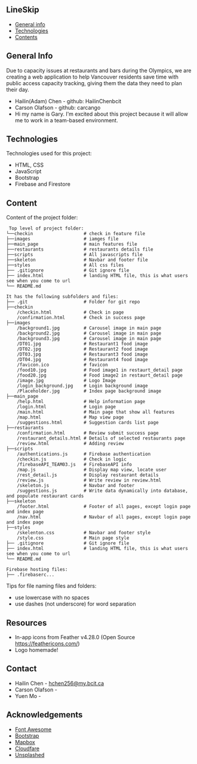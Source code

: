 ## LineSkip

* [General info](#general-info)
* [Technologies](#technologies)
* [Contents](#content)

## General Info
Due to capacity issues at restaurants and bars during the Olympics, we are creating a web application to help Vancouver residents save time with public access capacity tracking, giving them the data they need to plan their day.

* Hailin(Adam) Chen - github: HailinChenbcit
* Carson Olafson - github: carcango
* Hi my name is Gary. I'm excited about this project because it will allow me to work in a team-based environment.
	
## Technologies
Technologies used for this project:
* HTML, CSS
* JavaScript
* Bootstrap 
* Firebase and Firestore 
	
## Content
Content of the project folder:

```
 Top level of project folder: 
└──checkin                   # check in feature file
├──images                    # iamges file
├──main_page                 # main features file
├──restaurants               # restaurants details file
├──scripts                   # All javascripts file
├──skeleton                  # Navbar and footer file
├──styles                    # All css files
├── .gitignore               # Git ignore file
├── index.html               # landing HTML file, this is what users see when you come to url
└── README.md

It has the following subfolders and files:
├── .git                     # Folder for git repo
├──checkin
    /checkin.html            # Check in page
    /confirmation.html       # Check in success page
├──images
    /background1.jpg         # Carousel image in main page
    /background2.jpg         # Carousel image in main page
    /background3.jpg         # Carousel image in main page
    /DT01.jpg                # Restaurant1 food image
    /DT02.jpg                # Restaurant2 food image
    /DT03.jpg                # Restaurant3 food image
    /DT04.jpg                # Restaurant4 food image
    /favicon.ico             # favicon
    /food10.jpg              # Food image1 in restaurt_detail page
    /food20.jpg              # Food image2 in restaurt_detail page
    /image.jpg               # Logo Image
    /login_background.jpg    # Login background image
    /Placeholder.jpg         # Index page background image
├──main_page
    /help.html               # Help information page
    /login.html              # Login page
    /main.html               # Main page that show all features
    /map.html                # Map view page
    /suggestions.html        # Suggestion cards list page
├──restaurants
    /confirmation.html       # Review submit success page
    /restaurant_details.html # Details of selected restaurants page
    /review.html             # Adding review
├──scripts
    /authentications.js      # Firebase authentication
    /checkin.js              # Check in logic
    /firebaseAPI_TEAM03.js   # FirebaseAPI info
    /map.js                  # Display map view, locate user
    /rest_detail.js          # Display restaurant details
    /review.js               # Write review in review.html
    /skeleton.js             # Navbar and footer
    /suggestions.js          # Write data dynamically into database, and populate restaurant cards
├──skeleton
    /footer.html             # Footer of all pages, except login page and index page
    /nav.html                # Navbar of all pages, except login page and index page
├──styles
    /skelenton.css           # Navbar and footer style
    /style.css               # Main page style
├── .gitignore               # Git ignore file
├── index.html               # landing HTML file, this is what users see when you come to url
└── README.md

Firebase hosting files: 
├── .firebaserc...

```

Tips for file naming files and folders:
* use lowercase with no spaces
* use dashes (not underscore) for word separation

## Resources
- In-app icons from Feather v4.28.0 (Open Source https://feathericons.com/)
- Logo homemade!

## Contact 
* Hailin Chen - hchen256@my.bcit.ca 
* Carson Olafson - 
* Yuen Mo - 

## Acknowledgements 
* <a href="https://fontawesome.com/">Font Awesome</a>
* <a href="https://getbootstrap.com/">Bootstrap</a>
* <a href="https://mapbox.com/">Mapbox</a>
* <a href="https://cdnjs.com/libraries/Chart.js">Cloudfare</a>
* <a href="https://unsplash.com/">Unsplashed</a>
